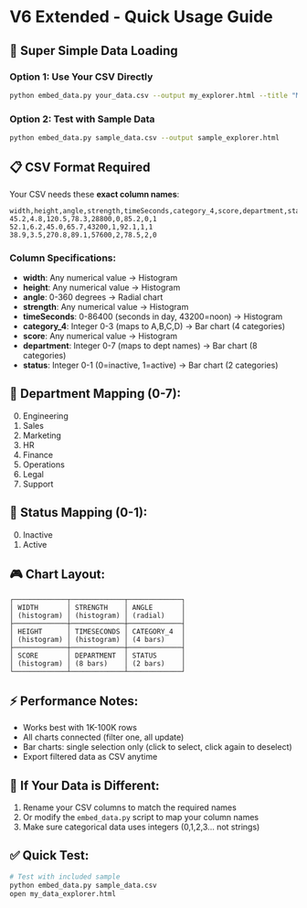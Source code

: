 # V6 Extended - Quick Usage Guide

## 🚀 Super Simple Data Loading

### Option 1: Use Your CSV Directly
```bash
python embed_data.py your_data.csv --output my_explorer.html --title "My Data"
```

### Option 2: Test with Sample Data
```bash
python embed_data.py sample_data.csv --output sample_explorer.html
```

## 📋 CSV Format Required

Your CSV needs these **exact column names**:

```csv
width,height,angle,strength,timeSeconds,category_4,score,department,status
45.2,4.8,120.5,78.3,28800,0,85.2,0,1
52.1,6.2,45.0,65.7,43200,1,92.1,1,1
38.9,3.5,270.8,89.1,57600,2,78.5,2,0
```

### Column Specifications:
- **width**: Any numerical value → Histogram
- **height**: Any numerical value → Histogram  
- **angle**: 0-360 degrees → Radial chart
- **strength**: Any numerical value → Histogram
- **timeSeconds**: 0-86400 (seconds in day, 43200=noon) → Histogram
- **category_4**: Integer 0-3 (maps to A,B,C,D) → Bar chart (4 categories)
- **score**: Any numerical value → Histogram
- **department**: Integer 0-7 (maps to dept names) → Bar chart (8 categories)  
- **status**: Integer 0-1 (0=inactive, 1=active) → Bar chart (2 categories)

## 🎯 Department Mapping (0-7):
0. Engineering
1. Sales  
2. Marketing
3. HR
4. Finance
5. Operations
6. Legal
7. Support

## 🎯 Status Mapping (0-1):
0. Inactive
1. Active

## 🎮 Chart Layout:
```
┌─────────────┬─────────────┬─────────────┐
│ WIDTH       │ STRENGTH    │ ANGLE       │
│ (histogram) │ (histogram) │ (radial)    │
├─────────────┼─────────────┼─────────────┤
│ HEIGHT      │ TIMESECONDS │ CATEGORY_4  │
│ (histogram) │ (histogram) │ (4 bars)    │
├─────────────┼─────────────┼─────────────┤
│ SCORE       │ DEPARTMENT  │ STATUS      │
│ (histogram) │ (8 bars)    │ (2 bars)    │
└─────────────┴─────────────┴─────────────┘
```

## ⚡ Performance Notes:
- Works best with 1K-100K rows
- All charts connected (filter one, all update)
- Bar charts: single selection only (click to select, click again to deselect)
- Export filtered data as CSV anytime

## 🔧 If Your Data is Different:
1. Rename your CSV columns to match the required names
2. Or modify the `embed_data.py` script to map your column names
3. Make sure categorical data uses integers (0,1,2,3... not strings)

## ✅ Quick Test:
```bash
# Test with included sample
python embed_data.py sample_data.csv
open my_data_explorer.html
```
